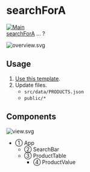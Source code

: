 # searchForA
[![Main](https://github.com/ghsable/searchForA/actions/workflows/main.yml/badge.svg)](https://github.com/ghsable/searchForA/actions/workflows/main.yml)  
[searchForA](https://ghsable.github.io/searchForA/) ... ?

![overview.svg](https://raw.githubusercontent.com/ghsable/searchForA/main/.readme/svg/overview.svg)  

## Usage
1. [Use this template](https://github.com/ghsable/searchForA/generate).
2. Update files.
    - `src/data/PRODUCTS.json`
    - `public/*`

## Components
![view.svg](https://raw.githubusercontent.com/ghsable/searchForA/main/.readme/svg/view.svg)  
- ① App
  - ② SearchBar
  - ③ ProductTable
    - ④ ProductValue
